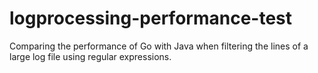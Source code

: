 # logprocessing-performance-test
Comparing the performance of Go with Java when filtering the lines of a large log file using regular expressions.

